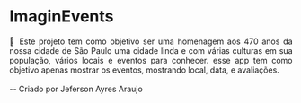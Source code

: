 
<h1>ImaginEvents</h1>

<div align="justify">
 📰 Este projeto tem como objetivo ser uma homenagem aos 470 anos da nossa cidade de São Paulo
uma cidade linda e com várias culturas em sua população, vários locais e eventos para conhecer.
esse app tem como objetivo apenas mostrar os eventos, mostrando local, data, e avaliações.
</div>


<br>
-- Criado por Jeferson Ayres Araujo
